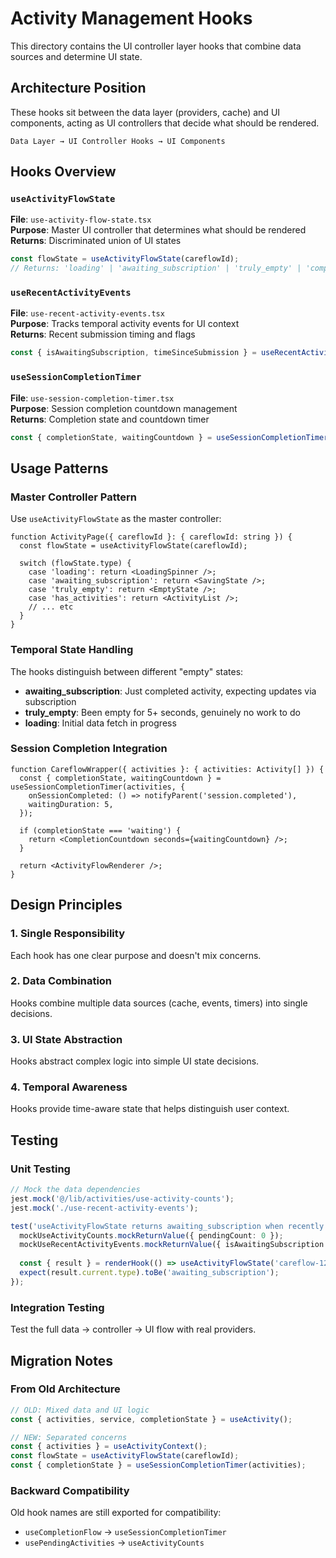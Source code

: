 # Activity Management Hooks

This directory contains the UI controller layer hooks that combine data sources and determine UI state.

## Architecture Position

These hooks sit between the data layer (providers, cache) and UI components, acting as UI controllers that decide what should be rendered.

```
Data Layer → UI Controller Hooks → UI Components
```

## Hooks Overview

### `useActivityFlowState`
**File**: `use-activity-flow-state.tsx`  
**Purpose**: Master UI controller that determines what should be rendered  
**Returns**: Discriminated union of UI states

```typescript
const flowState = useActivityFlowState(careflowId);
// Returns: 'loading' | 'awaiting_subscription' | 'truly_empty' | 'completion_countdown' | 'has_activities' | 'error'
```

### `useRecentActivityEvents`  
**File**: `use-recent-activity-events.tsx`  
**Purpose**: Tracks temporal activity events for UI context  
**Returns**: Recent submission timing and flags

```typescript
const { isAwaitingSubscription, timeSinceSubmission } = useRecentActivityEvents();
```

### `useSessionCompletionTimer`
**File**: `use-session-completion-timer.tsx`  
**Purpose**: Session completion countdown management  
**Returns**: Completion state and countdown timer

```typescript
const { completionState, waitingCountdown } = useSessionCompletionTimer(activities);
```

## Usage Patterns

### Master Controller Pattern
Use `useActivityFlowState` as the master controller:

```tsx
function ActivityPage({ careflowId }: { careflowId: string }) {
  const flowState = useActivityFlowState(careflowId);
  
  switch (flowState.type) {
    case 'loading': return <LoadingSpinner />;
    case 'awaiting_subscription': return <SavingState />;
    case 'truly_empty': return <EmptyState />;
    case 'has_activities': return <ActivityList />;
    // ... etc
  }
}
```

### Temporal State Handling
The hooks distinguish between different "empty" states:

- **awaiting_subscription**: Just completed activity, expecting updates via subscription
- **truly_empty**: Been empty for 5+ seconds, genuinely no work to do
- **loading**: Initial data fetch in progress

### Session Completion Integration
```tsx
function CareflowWrapper({ activities }: { activities: Activity[] }) {
  const { completionState, waitingCountdown } = useSessionCompletionTimer(activities, {
    onSessionCompleted: () => notifyParent('session.completed'),
    waitingDuration: 5,
  });

  if (completionState === 'waiting') {
    return <CompletionCountdown seconds={waitingCountdown} />;
  }
  
  return <ActivityFlowRenderer />;
}
```

## Design Principles

### 1. Single Responsibility
Each hook has one clear purpose and doesn't mix concerns.

### 2. Data Combination
Hooks combine multiple data sources (cache, events, timers) into single decisions.

### 3. UI State Abstraction  
Hooks abstract complex logic into simple UI state decisions.

### 4. Temporal Awareness
Hooks provide time-aware state that helps distinguish user context.

## Testing

### Unit Testing
```typescript
// Mock the data dependencies
jest.mock('@/lib/activities/use-activity-counts');
jest.mock('./use-recent-activity-events');

test('useActivityFlowState returns awaiting_subscription when recently submitted', () => {
  mockUseActivityCounts.mockReturnValue({ pendingCount: 0 });
  mockUseRecentActivityEvents.mockReturnValue({ isAwaitingSubscription: true });
  
  const { result } = renderHook(() => useActivityFlowState('careflow-123'));
  expect(result.current.type).toBe('awaiting_subscription');
});
```

### Integration Testing
Test the full data → controller → UI flow with real providers.

## Migration Notes

### From Old Architecture
```typescript
// OLD: Mixed data and UI logic
const { activities, service, completionState } = useActivity();

// NEW: Separated concerns
const { activities } = useActivityContext();
const flowState = useActivityFlowState(careflowId);
const { completionState } = useSessionCompletionTimer(activities);
```

### Backward Compatibility
Old hook names are still exported for compatibility:
- `useCompletionFlow` → `useSessionCompletionTimer`
- `usePendingActivities` → `useActivityCounts`
